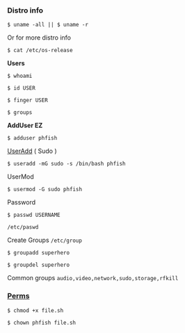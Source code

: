 ### Distro info

```
$ uname -all || $ uname -r
```

Or for more distro info
```
$ cat /etc/os-release
```

**Users**

```
$ whoami
```

```
$ id USER
```

```
$ finger USER
```

```
$ groups
```

**AddUser EZ**

```
$ adduser phfish
```

[UserAdd](useradd.md) ( Sudo )

```
$ useradd -mG sudo -s /bin/bash phfish 
```

UserMod
```
$ usermod -G sudo phfish
```

Password
```
$ passwd USERNAME
```
`/etc/paswd`

Create Groups `/etc/group`
```
$ groupadd superhero 
```

```
$ groupdel superhero
```

Common groups
`audio,video,network,sudo,storage,rfkill`

### [Perms](Chmod-X-Chown.md)

```
$ chmod +x file.sh
```

```
$ chown phfish file.sh
```